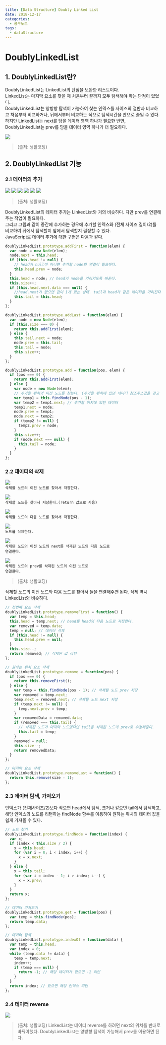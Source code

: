 ```yaml
---
title: [Data Structure] Doubly Linked List
date: 2018-12-17
categories:
  - 공부노트
tags:
  - dataStructure
---
```


# DoublyLinkedList

## 1. DoublyLinkedList란?

DoublyLinkedList는 LinkedList의 단점을 보완한 리스트이다.<br/>
LinkedList는 마지막 요소를 찾을 때 처음부터 끝까지 모두 탐색해야 하는 단점이 있었다.<br>
DoublyLinkedList는 양방향 탐색이 가능하여 찾는 인덱스를 사이즈의 절반과 비교하고 처음부터 비교하거나, 뒤에서부터 비교하는 식으로 탐색시간을 반으로 줄일 수 있다.<br>
하지만 LinkedList는 next를 담을 데이터 영역 하나가 필요한 반면, DoublyLinkedList는 prev를 담을 데이터 영역 하나가 더 필요하다.<br>

<img src="https://s3.ap-northeast-2.amazonaws.com/opentutorials-user-file/module/1335/2949.png">

> (출처: 생활코딩)

## 2. DoublyLinkedList 기능

### 2.1 데이터의 추가

<img src="https://s3.ap-northeast-2.amazonaws.com/opentutorials-user-file/module/1335/2958.png">
<img src="https://s3.ap-northeast-2.amazonaws.com/opentutorials-user-file/module/1335/2959.png">
<img src="https://s3.ap-northeast-2.amazonaws.com/opentutorials-user-file/module/1335/2960.png">
<img src="https://s3.ap-northeast-2.amazonaws.com/opentutorials-user-file/module/1335/2961.png">
<img src="https://s3.ap-northeast-2.amazonaws.com/opentutorials-user-file/module/1335/2962.png">
<img src="https://s3.ap-northeast-2.amazonaws.com/opentutorials-user-file/module/1335/2963.png">

> (출처: 생활코딩)

DoublyLinkedList의 데이터 추가는 LinkedList와 거의 비슷하다. 다만 prev를 연결해주는 작업이 필요하다.<br>
그리고 그림과 같이 중간에 추가하는 경우에 추가할 인덱스와 (전체 사이즈 길이/2)를 비교하여 뒤에서 탐색할지 앞에서 탐색할지 결정할 수 있다.<br/>
JavaScript로 데이터 추가에 대한 구현은 다음과 같다.

```javascript
doublyLinkedList.prototype.addFirst = function(elem) {
  var node = new Node(elem);
  node.next = this.head;
  if (this.head != null) {
    // head가 null이 아니면 추가할 node와 연결이 필요하다.
    this.head.prev = node;
  }
  this.head = node; // head가 node를 가리키도록 바꾼다.
  this.size++;
  if (this.head.next.data === null) {
    //head.next가 없으면 값이 1개 있는 상태. tail과 head가 같은 데이터를 가리킨다.
    this.tail = this.head;
  }
};

doublyLinkedList.prototype.addLast = function(elem) {
  var node = new Node(elem);
  if (this.size === 0) {
    return this.addFirst(elem);
  } else {
    this.tail.next = node;
    node.prev = this.tail;
    this.tail = node;
    this.size++;
  }
};

doublyLinkedList.prototype.add = function(pos, elem) {
  if (pos === 0) {
    return this.addFirst(elem);
  } else {
    var node = new Node(elem);
    // 추가할 위치의 이전 노드를 찾는다. (추가할 위치에 있던 데이터 참조주소값을 갖고 있기 때문)
    var temp1 = this.findNode(pos - 1);
    var temp2 = temp1.next; // 추가할 위치에 있던 데이터
    temp1.next = node;
    node.prev = temp1;
    node.next = temp2;
    if (temp2 != null) {
      temp2.prev = node;
    }
    this.size++;
    if (node.next === null) {
      this.tail = node;
    }
  }
};
```

### 2.2 데이터의 삭제

<img src="https://s3.ap-northeast-2.amazonaws.com/opentutorials-user-file/module/1335/2969.png"><br/>
<code>삭제할 노드의 이전 노드를 찾아서 저장한다.</code>

<img src="https://s3.ap-northeast-2.amazonaws.com/opentutorials-user-file/module/1335/2970.png"><br/>
<code>삭제할 노드를 찾아서 저장한다.(return 값으로 사용)</code>

<img src="https://s3.ap-northeast-2.amazonaws.com/opentutorials-user-file/module/1335/2971.png"><br/>
<code>삭제할 노드의 다음 노드를 찾아서 저장한다.</code>

<img src="https://s3.ap-northeast-2.amazonaws.com/opentutorials-user-file/module/1335/2972.png"><br/>
<code>노드를 삭제한다.</code>

<img src="https://s3.ap-northeast-2.amazonaws.com/opentutorials-user-file/module/1335/2973.png"><br/>
<code>삭제된 노드의 이전 노드의 next를 삭제된 노드의 다음 노드로 연결한다.</code>

<img src="https://s3.ap-northeast-2.amazonaws.com/opentutorials-user-file/module/1335/2974.png"><br/>
<code>삭제된 노드의 prev를 삭제된 노드의 이전 노드로 연결한다.</code>

> (출처: 생활코딩)

삭제할 노드의 이전 노드와 다음 노드를 찾아서 둘을 연결해주면 된다. 삭제 역시 LinkedList와 비슷하다.

```javascript
// 첫번째 요소 삭제
doublyLinkedList.prototype.removeFirst = function() {
  var temp = this.head;
  this.head = temp.next; // head를 head의 다음 노드로 지정한다.
  var removed = temp.data;
  temp = null; // 데이터 삭제
  if (this.head != null) {
    this.head.prev = null;
  }
  this.size--;
  return removed; // 삭제된 값 리턴
};

// 원하는 위치 요소 삭제
doublyLinkedList.prototype.remove = function(pos) {
  if (pos === 0) {
    return this.removeFirst();
  } else {
    var temp = this.findNode(pos - 1); // 삭제될 노드 prev 저장
    var removed = temp.next;
    temp.next = removed.next; // 삭제될 노드 next 저장
    if (temp.next != null) {
      temp.next.prev = temp;
    }
    var removedData = removed.data;
    if (removed === this.tail) {
      // 삭제된 노드가 마지막 노드였다면 tail을 삭제된 노드의 prev로 수정해준다.
      this.tail = temp;
    }
    removed = null;
    this.size--;
    return removedData;
  }
};

// 마지막 요소 삭제
doublyLinkedList.prototype.removeLast = function() {
  return this.remove(size - 1);
};
```

### 2.3 데이터 탐색, 가져오기

인덱스가 (전체사이즈/2)보다 작으면 head에서 탐색, 크거나 같으면 tail에서 탐색하고, <br>
해당 인덱스의 노드를 리턴하는 findNode 함수를 이용하여 원하는 위치의 데이터 값을 쉽게 가져올 수 있다.

```javascript
// 노드 찾기
doublyLinkedList.prototype.findNode = function(index) {
  var x;
  if (index < this.size / 2) {
    x = this.head;
    for (var i = 0; i < index; i++) {
      x = x.next;
    }
  } else {
    x = this.tail;
    for (var i = index - 1; i > index; i--) {
      x = x.prev;
    }
  }
  return x;
};

// 데이터 가져오기
doublyLinkedList.prototype.get = function(pos) {
  var temp = this.findNode(pos);
  return temp.data;
};

// 데이터 탐색
doublyLinkedList.prototype.indexOf = function(data) {
  var temp = this.head;
  var index = 0;
  while (temp.data != data) {
    temp = temp.next;
    index++;
    if (temp === null) {
      return -1; // 해당 데이터가 없으면 -1 리턴
    }
  }
  return index; // 있으면 해당 인덱스 리턴
};
```

### 2.4 데이터 reverse

<img src="https://s3.ap-northeast-2.amazonaws.com/opentutorials-user-file/module/1335/2968.png" />

> (출처: 생활코딩)
> LinkedList는 데이터 reverse를 하려면 next의 위치를 반대로 바꿔야했다. DoublyLinkedList는 양방향 탐색이 가능해서 prev를 이용하면 된다.<br/>
